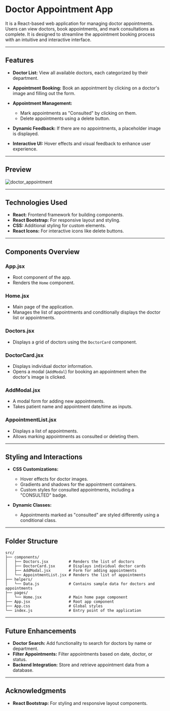 # Doctor Appointment App

It is a React-based web application for managing doctor appointments. Users can view doctors, book appointments, and mark consultations as complete. It is designed to streamline the appointment booking process with an intuitive and interactive interface.

---

## Features

* **Doctor List:** View all available doctors, each categorized by their department.
* **Appointment Booking:** Book an appointment by clicking on a doctor's image and filling out the form.
* **Appointment Management:**

  * Mark appointments as "Consulted" by clicking on them.
  * Delete appointments using a delete button.
* **Dynamic Feedback:** If there are no appointments, a placeholder image is displayed.
* **Interactive UI:** Hover effects and visual feedback to enhance user experience.

---
## Preview

![doctor_appointment](https://github.com/user-attachments/assets/2e4e2ade-4677-4b08-848d-ba4aeadc375b)

---

## Technologies Used

* **React:** Frontend framework for building components.
* **React Bootstrap:** For responsive layout and styling.
* **CSS:** Additional styling for custom elements.
* **React Icons:** For interactive icons like delete buttons.

---

## Components Overview

### **App.jsx**

* Root component of the app.
* Renders the `Home` component.

### **Home.jsx**

* Main page of the application.
* Manages the list of appointments and conditionally displays the doctor list or appointments.

### **Doctors.jsx**

* Displays a grid of doctors using the `DoctorCard` component.

### **DoctorCard.jsx**

* Displays individual doctor information.
* Opens a modal (`AddModal`) for booking an appointment when the doctor's image is clicked.

### **AddModal.jsx**

* A modal form for adding new appointments.
* Takes patient name and appointment date/time as inputs.

### **AppointmentList.jsx**

* Displays a list of appointments.
* Allows marking appointments as consulted or deleting them.

---

## Styling and Interactions

* **CSS Customizations:**

  * Hover effects for doctor images.
  * Gradients and shadows for the appointment containers.
  * Custom styles for consulted appointments, including a "CONSULTED" badge.
* **Dynamic Classes:**
  * Appointments marked as "consulted" are styled differently using a conditional class.

---

## Folder Structure

```plaintext
src/
├── components/
│   ├── Doctors.jsx         # Renders the list of doctors
│   ├── DoctorCard.jsx      # Displays individual doctor cards
│   ├── AddModal.jsx        # Form for adding appointments
│   └── AppointmentList.jsx # Renders the list of appointments
├── helpers/
│   └── Data.js             # Contains sample data for doctors and appointments
├── pages/
│   └── Home.jsx            # Main home page component
├── App.jsx                 # Root app component
├── App.css                 # Global styles
└── index.js                # Entry point of the application
```

---


## Future Enhancements

* **Doctor Search:** Add functionality to search for doctors by name or department.
* **Filter Appointments:** Filter appointments based on date, doctor, or status.
* **Backend Integration:** Store and retrieve appointment data from a database.

---

## Acknowledgments

* **React Bootstrap:** For styling and responsive layout components.

